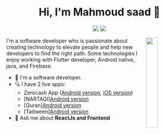 
<h1 align="center">Hi, I'm Mahmoud saad 👋</h1>
<p align="center">
<!--     <a href="https://twitter.com/mohamed_abusrea"><img src="https://img.shields.io/badge/twitter-%231FA1F1?style=flat&logo=twitter&logoColor=white"/></a> -->
    <a href="https://www.linkedin.com/in/mahmoud-saad-b62240171/"><img src="https://img.shields.io/badge/linkedin-%230177B5?style=flat&logo=linkedin&logoColor=white"/></a>
<!--     <a href="https://www.youtube.com/c/mohamedabusrea"><img src="https://img.shields.io/badge/youtube-%23FF0000?style=flat&logo=youtube&logoColor=white"/></a> -->
    <a href="https://www.instagram.com/mahmoudsad37/"><img src="https://img.shields.io/badge/instagram-%23E4415F?style=flat&logo=instagram&logoColor=white"/></a>
  </p>
  
  <img src="https://github.com/mohamedabusrea/mohamedabusrea/blob/master/profile-img.png" align="right" width="25%"/>

I'm a software developer who is passionate about creating technology to elevate people and help new developers to find the right path. Some technologies I enjoy working with Flutter developer, Android native, java, and Firebase.

- 🔭 I'm a software developer.
- 🔍 I have 2 live apps: 
  - Zerocash App ([Android version](https://play.google.com/store/apps/details?id=v1.zeroCash&hl=en&gl=US), [iOS version](https://apps.apple.com/eg/app/zerocash/id1547966177))
  - [NARTAQI][Android version](https://play.google.com/store/apps/details?id=com.hashstudio.nartaqy_app)
  - [Quran][Android version](https://play.google.com/store/apps/details?id=com.wazakerdailyaya&gl=DE)
  - [Tadween][Android version](https://play.google.com/store/apps/details?id=app.tadween)
- 💬 Ask me about **ReactJs and Frontend**

